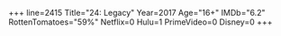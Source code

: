 +++
line=2415
Title="24: Legacy"
Year=2017
Age="16+"
IMDb="6.2"
RottenTomatoes="59%"
Netflix=0
Hulu=1
PrimeVideo=0
Disney=0
+++

